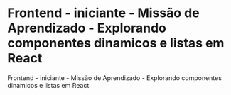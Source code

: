 # Frontend - iniciante - Missão de Aprendizado - Explorando componentes dinamicos e listas em React
Frontend - iniciante - Missão de Aprendizado - Explorando componentes dinamicos e listas em React
